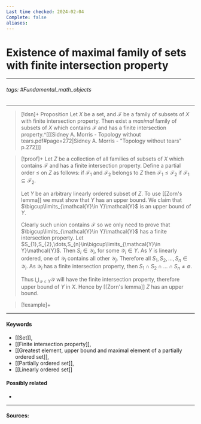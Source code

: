 ```yaml
---
Last time checked: 2024-02-04
Complete: false
aliases:
---
```

# Existence of maximal family of sets with finite intersection property
***
###### tags: #Fundamental_math_objects 
***
>[!dsn]+ Proposition
>Let $X$ be a set, and $\mathcal{F}$ be a family of subsets of $X$ with finite intersection property. Then exist a *maximal* family of subsets of $X$ which contains $\mathcal{F}$ and has a finite intersection property.^[[[Sidney A. Morris - Topology without tears.pdf#page=272|Sidney A. Morris - "Topology without tears" p.272]]]

>[!proof]+
>Let $Z$ be a collection of all families of subsets of $X$ which contains $\mathcal{F}$ and has a finite intersection property. Define a partial order $\le$ on $Z$ as follows: if $\mathcal{F}_{1}$ and $\mathcal{F}_{2}$ belongs to $Z$ then $\mathcal{F}_{1}\le\mathcal{F}_{2}$ if $\mathcal{F}_{1}\subseteq\mathcal{F}_{2}$.
>
>Let $Y$ be an arbitrary linearly ordered subset of $Z$. To use [[Zorn's lemma]] we must show that $Y$ has an upper bound. We claim that $\bigcup\limits_{\mathcal{Y}\in Y}\mathcal{Y}$ is an upper bound of $Y$.
>
>Clearly such union contains $\mathcal{F}$ so we only need to prove that $\bigcup\limits_{\mathcal{Y}\in Y}\mathcal{Y}$ has a finite intersection property. Let $S_{1},S_{2},\dots,S_{n}\in\bigcup\limits_{\mathcal{Y}\in Y}\mathcal{Y}$. Then $S_{i}\in\mathcal{Y}_{i}$, for some $\mathcal{Y}_{i}\in Y$. As $Y$ is linearly ordered, one of $\mathcal{Y}_{i}$ contains all other $\mathcal{Y}_{j}$. Therefore all $S_{1},S_{2},\dots,S_{n}\in\mathcal{Y}_{i}$. As $\mathcal{Y}_{i}$ has a finite intersection property, then $S_{1}\cap S_{2}\cap\dots\cap S_{n}\ne\emptyset$.
>
>Thus $\bigcup_{\mathcal{Y}\in Y}\mathcal{Y}$ will have the finite intersection property, therefore upper bound of $Y$ in $X$. Hence by [[Zorn's lemma]] $Z$ has an upper bound.

>[!example]+ 
>
***
#### Keywords
- [[Set]],
- [[Finite intersection property]],
- [[Greatest element, upper bound and maximal element of a partially ordered set]],
- [[Partially ordered set]],
- [[Linearly ordered set]]
#### Possibly related
- 
***
#### Sources: